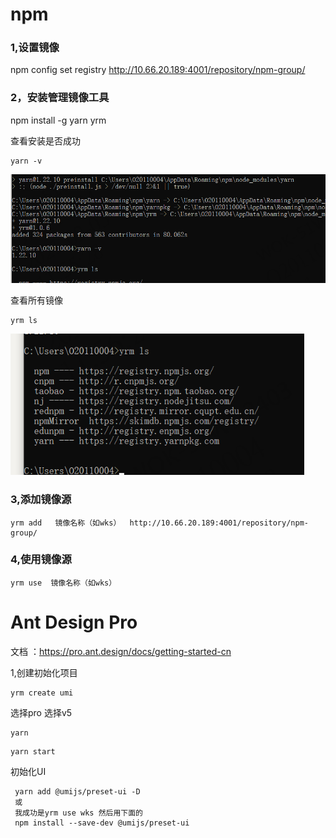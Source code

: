 # npm

### 1,设置镜像

npm config set registry  http://10.66.20.189:4001/repository/npm-group/

### 2，安装管理镜像工具

npm install -g yarn yrm

查看安装是否成功

```
yarn -v
```

<img src="images/image-20210203115602104.png" alt="image-20210203115602104" style="zoom:80%;" />

查看所有镜像

```
yrm ls
```

<img src="images/image-20210203115650749.png" alt="image-20210203115650749" style="zoom:80%;" />

### 3,添加镜像源

```
yrm add   镜像名称（如wks）  http://10.66.20.189:4001/repository/npm-group/
```

### 4,使用镜像源

```
yrm use  镜像名称（如wks）
```

# Ant Design Pro

文档  ：https://pro.ant.design/docs/getting-started-cn

1,创建初始化项目

```
yrm create umi
```

选择pro   选择v5

```
yarn
```

```
yarn start
```

初始化UI

```
 yarn add @umijs/preset-ui -D
 或
 我成功是yrm use wks 然后用下面的 
 npm install --save-dev @umijs/preset-ui
```

